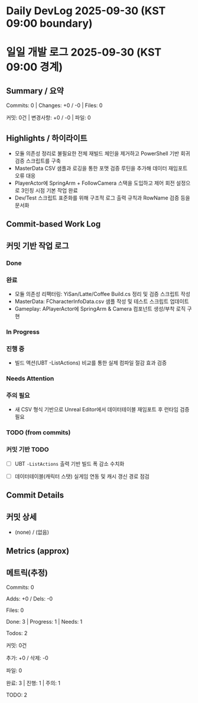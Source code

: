 ﻿# Daily DevLog 2025-09-30 (KST 09:00 boundary)

# 일일 개발 로그 2025-09-30 (KST 09:00 경계)



## Summary / 요약

Commits: 0 | Changes: +0 / -0 | Files: 0

커밋: 0건 | 변경사항: +0 / -0 | 파일: 0



## Highlights / 하이라이트
- 모듈 의존성 정리로 불필요한 전체 재빌드 체인을 제거하고 PowerShell 기반 회귀 검증 스크립트를 구축
- MasterData CSV 샘플과 로깅을 통한 포맷 검증 루틴을 추가해 데이터 재임포트 오류 대응
- PlayerActor에 SpringArm + FollowCamera 스택을 도입하고 제어 회전 설정으로 3인칭 시점 기본 작업 완료
- Dev/Test 스크립트 표준화를 위해 구조적 로그 출력 규칙과 RowName 검증 등을 문서화



## Commit-based Work Log

## 커밋 기반 작업 로그



### Done

### 완료

- 모듈 의존성 리팩터링: YiSan/Latte/Coffee Build.cs 정리 및 검증 스크립트 작성
- MasterData: FCharacterInfoData.csv 샘플 작성 및 테스트 스크립트 업데이트
- Gameplay: APlayerActor에 SpringArm & Camera 컴포넌트 생성/부착 로직 구현



### In Progress

### 진행 중

- 빌드 액션(UBT -ListActions) 비교를 통한 실제 컴파일 절감 효과 검증



### Needs Attention

### 주의 필요

- 새 CSV 형식 기반으로 Unreal Editor에서 데이터테이블 재임포트 후 런타임 검증 필요



### TODO (from commits)

### 커밋 기반 TODO

- [ ] UBT `-ListActions` 출력 기반 빌드 폭 감소 수치화
- [ ] 데이터테이블(캐릭터 스탯) 실게임 연동 및 캐시 갱신 경로 점검



## Commit Details

## 커밋 상세

- (none) / (없음)





## Metrics (approx)

## 메트릭(추정)

Commits: 0

Adds: +0 / Dels: -0

Files: 0

Done: 3 | Progress: 1 | Needs: 1

Todos: 2

커밋: 0건

추가: +0 / 삭제: -0

파일: 0

완료: 3 | 진행: 1 | 주의: 1

TODO: 2

